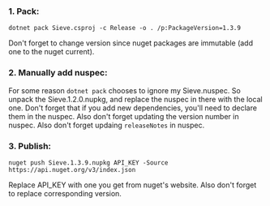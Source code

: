 ### 1. Pack:
```
dotnet pack Sieve.csproj -c Release -o . /p:PackageVersion=1.3.9
```
Don't forget to change version since nuget packages are immutable (add one to the nuget current).

### 2. Manually add nuspec:
For some reason `dotnet pack` chooses to ignore my Sieve.nuspec.
So unpack the Sieve.1.2.0.nupkg, and replace the nuspec in there with the local one.
Don't forget that if you add new dependencies, you'll need to declare them in the nuspec.
Also don't forget updating the version number in nuspec.
Also don't forget updaing `releaseNotes` in nuspec.

### 3. Publish:
```
nuget push Sieve.1.3.9.nupkg API_KEY -Source https://api.nuget.org/v3/index.json
```
Replace API_KEY with one you get from nuget's website.
Also don't forget to replace corresponding version.
